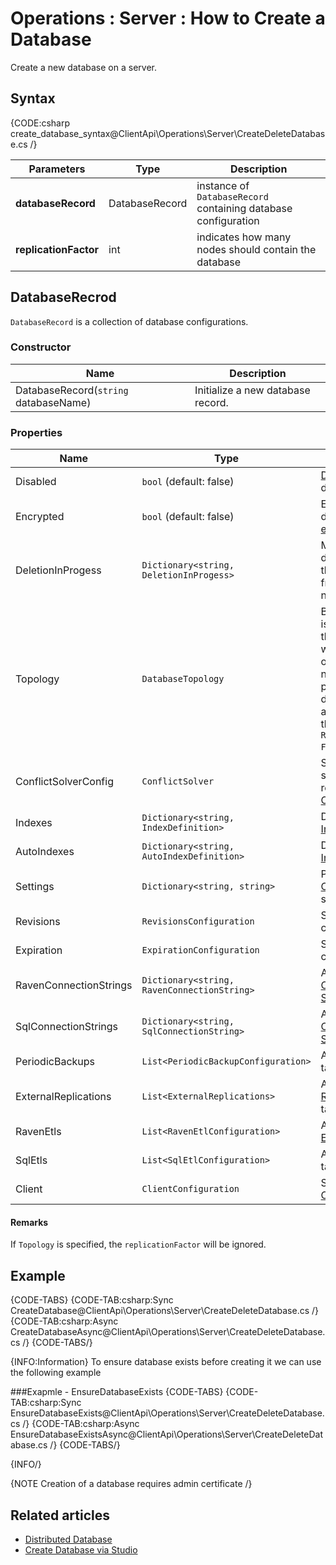 ﻿# Operations : Server : How to Create a Database

Create a new database on a server.

## Syntax

{CODE:csharp create_database_syntax@ClientApi\Operations\Server\CreateDeleteDatabase.cs /}

| Parameters | Type | Description |
| ------------- | ------------- | ----- |
| **databaseRecord** | DatabaseRecord | instance of `DatabaseRecord` containing database configuration |
| **replicationFactor** | int | indicates how many nodes should contain the database |


## DatabaseRecrod

`DatabaseRecord` is a collection of database configurations.  

### Constructor

| Name | Description |
| - | - |
| DatabaseRecord(`string` databaseName) | Initialize a new database record. |

### Properties
| Name | Type | Description |
| - | - | - |
| Disabled | `bool` (default: false) | [Disable](to-do) the database. |
| Encrypted | `bool` (default: false) | Enables database [encryption](../../../server/security/encryption/database-encryption). |
| DeletionInProgess | `Dictionary<string, DeletionInProgess>` | Mark the deletion of the database from specific nodes. |
| Topology | `DatabaseTopology` | By default it is `null` and the server will decided on which nodes to place the database according to the `Replication Factor`. |
| ConflictSolverConfig | `ConflictSolver` | Specify the strategy to resolve [Conflicts](../replication/replication-conflicts). |
| Indexes | `Dictionary<string, IndexDefinition>` | Define [Indexes](../../../Indexes/creating-and-deploying#using-maintenance-operations) |
| AutoIndexes | `Dictionary<string, AutoIndexDefinition>` | Define [Auto Indexes](../../../Indexes/creating-and-deploying#using-maintenance-operations) |
| Settings | `Dictionary<string, string>` | Provide [Configuration](../../../server/configuration) settings. |
| Revisions | `RevisionsConfiguration` | Set [Revision](../../../server/extensions/revisions) configuration. |
| Expiration | `ExpirationConfiguration` | Set [Expiration](../../../server/extensions/expiration) configuration. |
| RavenConnectionStrings | `Dictionary<string, RavenConnectionString>` | Add [Raven Connection String](to-do)|
| SqlConnectionStrings | `Dictionary<string, SqlConnectionString>` | Add [SQL Connection String](to-do) |
| PeriodicBackups | `List<PeriodicBackupConfiguration>` | Add [Backup](to-do) tasks. |
| ExternalReplications | `List<ExternalReplications>` | Add [External Replication](../../../server/ongoing-tasks/external-replication) tasks. |
| RavenEtls | `List<RavenEtlConfiguration>` | Add [Raven ETL](../../../server/ongoing-tasks/etl/raven) tasks. |
| SqlEtls | `List<SqlEtlConfiguration>` | Add [SQL ETL](../../../server/ongoing-tasks/etl/sql) tasks. |
| Client | `ClientConfiguration` | Set [Client Configuration](../../../studio/server/client-configuration) |

#### Remarks
If `Topology` is specified, the `replicationFactor` will be ignored.

## Example

{CODE-TABS}
{CODE-TAB:csharp:Sync CreateDatabase@ClientApi\Operations\Server\CreateDeleteDatabase.cs /}
{CODE-TAB:csharp:Async CreateDatabaseAsync@ClientApi\Operations\Server\CreateDeleteDatabase.cs /}
{CODE-TABS/}

{INFO:Information}
To ensure database exists before creating it we can use the following example

###Exapmle - EnsureDatabaseExists
{CODE-TABS}
{CODE-TAB:csharp:Sync EnsureDatabaseExists@ClientApi\Operations\Server\CreateDeleteDatabase.cs /}
{CODE-TAB:csharp:Async EnsureDatabaseExistsAsync@ClientApi\Operations\Server\CreateDeleteDatabase.cs /}
{CODE-TABS/}

{INFO/}

{NOTE Creation of a database requires admin certificate /}

## Related articles
- [Distributed Database](../../../server/clustering/distribution/distributed-database)
- [Create Database via Studio](../../../studio/server/databases/create-new-database/general-flow)

